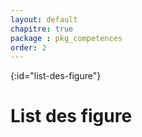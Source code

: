 ```yaml
---
layout: default
chapitre: true
package : pkg_competences
order: 2
---
```


{:id="list-des-figure"}
# List des figure 

<!-- new slide -->
